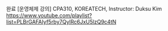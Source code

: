 
완료
[운영체제 강의]
CPA310, KOREATECH, Instructor: Duksu Kim
https://www.youtube.com/playlist?list=PLBrGAFAIyf5rby7QylRc6JxU5lzQ9c4tN
